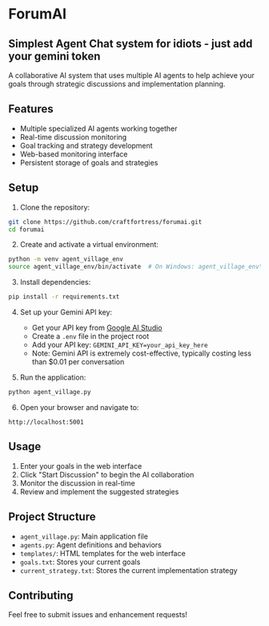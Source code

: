 # ForumAI

## Simplest Agent Chat system for idiots - just add your gemini token

A collaborative AI system that uses multiple AI agents to help achieve your goals through strategic discussions and implementation planning.

## Features

- Multiple specialized AI agents working together
- Real-time discussion monitoring
- Goal tracking and strategy development
- Web-based monitoring interface
- Persistent storage of goals and strategies

## Setup

1. Clone the repository:
```bash
git clone https://github.com/craftfortress/forumai.git
cd forumai
```

2. Create and activate a virtual environment:
```bash
python -m venv agent_village_env
source agent_village_env/bin/activate  # On Windows: agent_village_env\Scripts\activate
```

3. Install dependencies:
```bash
pip install -r requirements.txt
```

4. Set up your Gemini API key:
   - Get your API key from [Google AI Studio](https://makersuite.google.com/app/apikey)
   - Create a `.env` file in the project root
   - Add your API key: `GEMINI_API_KEY=your_api_key_here`
   - Note: Gemini API is extremely cost-effective, typically costing less than $0.01 per conversation

5. Run the application:
```bash
python agent_village.py
```

6. Open your browser and navigate to:
```
http://localhost:5001
```

## Usage

1. Enter your goals in the web interface
2. Click "Start Discussion" to begin the AI collaboration
3. Monitor the discussion in real-time
4. Review and implement the suggested strategies

## Project Structure

- `agent_village.py`: Main application file
- `agents.py`: Agent definitions and behaviors
- `templates/`: HTML templates for the web interface
- `goals.txt`: Stores your current goals
- `current_strategy.txt`: Stores the current implementation strategy

## Contributing

Feel free to submit issues and enhancement requests! 